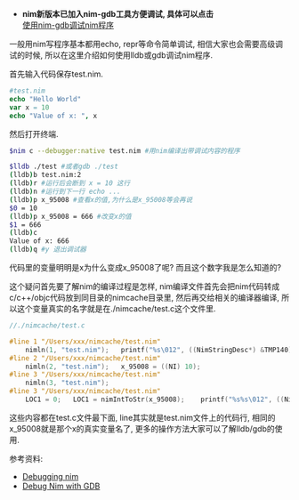 * **nim新版本已加入nim-gdb工具方便调试, 具体可以点击**  
[使用nim-gdb调试nim程序](使用nim-gdb调试nim程序.md)
  
 
 
一般用nim写程序基本都用echo, repr等命令简单调试, 相信大家也会需要高级调试的时候, 所以在这里介绍如何使用lldb或gdb调试nim程序.

首先输入代码保存test.nim.
```nim
#test.nim
echo "Hello World"
var x = 10
echo "Value of x: ", x
```
然后打开终端.
```bash
$nim c --debugger:native test.nim #用nim编译出带调试内容的程序

$lldb ./test #或者gdb ./test
(lldb)b test.nim:2
(lldb)r #运行后会断到 x = 10 这行
(lldb)n #运行到下一行 echo ...
(lldb)p x_95008 #查看x的值,为什么是x_95008等会再说
$0 = 10
(lldb)p x_95008 = 666 #改变x的值
$1 = 666
(lldb)c
Value of x: 666
(lldb)q #y 退出调试器
```
代码里的变量明明是x为什么变成x_95008了呢? 而且这个数字我是怎么知道的?

  这个疑问首先要了解nim的编译过程是怎样, nim编译文件首先会把nim代码转成c/c++/objc代码放到同目录的nimcache目录里, 然后再交给相关的编译器编译, 所以这个变量真实的名字就是在./nimcache/test.c这个文件里.
```c
//./nimcache/test.c

#line 1 "/Users/xxx/nimcache/test.nim"
	nimln(1, "test.nim");	printf("%s\012", ((NimStringDesc*) &TMP140)? (((NimStringDesc*) &TMP140))->data:"nil");
#line 2 "/Users/xxx/nimcache/test.nim"
	nimln(2, "test.nim");	x_95008 = ((NI) 10);
#line 3 "/Users/xxx/nimcache/test.nim"
	nimln(3, "test.nim");
#line 3 "/Users/xxx/nimcache/test.nim"
	LOC1 = 0;	LOC1 = nimIntToStr(x_95008);	printf("%s%s\012", ((NimStringDesc*) &TMP141)? (((NimStringDesc*) &TMP141))->data:"nil", LOC1? (LOC1)->data:"nil");	popFrame();}
``` 
  这些内容都在test.c文件最下面, line其实就是test.nim文件上的代码行, 相同的x_95008就是那个x的真实变量名了, 更多的操作方法大家可以了解lldb/gdb的使用.

参考资料:
- [Debugging nim](http://hookrace.net/blog/what-makes-nim-practical/#debugging-nim)
- [Debug Nim with GDB](https://internet-of-tomohiro.netlify.com/nim/gdb.en.html)
